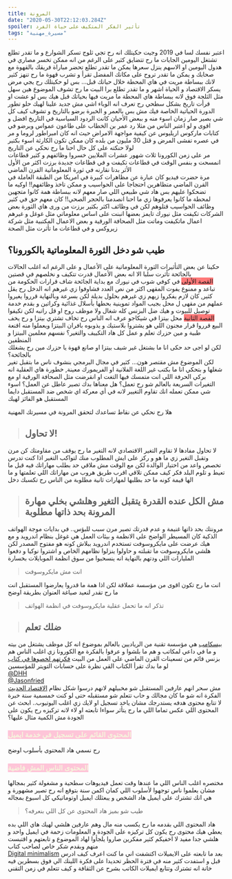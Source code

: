```yaml
---
title: المرونة
date: "2020-05-30T22:12:03.284Z"
spoiler: تأثير الفكر المتكيف على حياة الفرد
tags: "مسيرة_مهنية"
---
```

اعتبر نفسك لسا في 2019
وجيت حكيتلك انه رح تجي ثلوج تسكر الشوارع و ما تقدر تطلع تشتغل اليومين الجايات ما رح تتضايق كثير على الرغم من انه ممكن تخسر مصاري في هدول اليومين او الاسهم ينزل سعرها يمكن ما تقدر تطلع تحضر مباراة فريقك بالقهوة مع صحابك و يمكن ما تقدر تروح على مكانك المفضل تقرأ و تشرب قهوة ما رح تنهز كثير لانك ببساطة مريت في هاي المحطة خلال حياتك قبل... بس لو حكيتلك رح يجي مرض يسكر الاقتصاد و الحياة اشهر و ما تقدر تطلع برا البيت ما رح تشوف الموضوع هين  سهل مثل الثلجة فوق لانه ببساطة هاي المحطة ما مريت فيها بحياتك قبل هيك بس لو عشت او قرأت تاريخ بشكل سطحي رح تعرف انه الوباء اشي مش جديد علينا لهيك حلو تطور الدورة الحياتية الخاصة فيك مش بس بالعمر و الخبرة برضو بالتاريخ و تشوف كيف كل شي بصير صار زمان اسوء منه و ببعض الأحيان كانت الردود السياسية في التاريخ افضل و اقوى و لو اعتبر الناس من مثلا رد عمر بن الخطاب على طاعون عمواس وبرضو في كتابات ماركوس اريليوس عن كيفية مواجهة الامراض حيث انه كان امبراطور لروما و مر في عصره تفشى المرض و قتل 30 مليون من بلده كان ممكن تكون الكارثة اسوء بكتير لولا حنكته على كل حال احنا ما رح نحكي عن التاريخ 
<br>
مر على زمن الكورونا ثلاث شهور عشرات الملايين خسروا وظائفهم و كثير قطاعات انمسحت و بنفس الوقت في قطاعات تكيفت و في قطاعات جديدة برزت اكثر من الأول 
<br>
الأثر بدنا نقارنه في ثورة المعلوماتية القرن الماضي
<br>
 مرة حضرت فيديو كان عبارة عن مظاهرات كبيرة في امريكا من الطبقة العاملة في القرن الماضي متظاهرين احتجاجا على الحواسيب و ممكن تاخذ وظائفهم!! اوكيه ما تضحكوا عليهم بس هاد شي طبيعي اللي صار معهم لانه ببساطة همة كانوا متجهين لمحطة ما كانوا يعرفوها زي ما احنا انصدمنا بالحجر الصحي!! كان معهم حق في كثير وظائف الحواسيب قتلوهم لكن في وظائف اكثر بكثير برزت من ورى هاي الثورة بعض الشركات تكيفت  مثل نيورك تايمز بعضها انبنت على اساس معلوماتي مثل غوغل و غيرهم اعمال ماتكيفت وماتت مثل الصحافة الورقية و بعض الاعمال المكتبية مثل شركة زيروكس و في قطاعات ما تأثرت مثل الصحة
<br>
## طيب شو دخل الثورة المعلوماتية بالكورونا؟
حكينا عن بعض التأثيرات الثورة المعلوماتية على الأعمال و على الرغم انه اغلب الحالات بالجائحة تأثرت  سلبا الا انه بعض الأعمال قدرت تتكيف و نخلصهم في قصتين
<br>
<span style="background: rgba(255, 50, 50, 0.65)">القصة الأولى</span>
 في كوفي شوب في نيورك مع بداية الجائحة شاف قرارات الحكومة من تباعد و ممنوع يفوت المقهى اكثر من نص العدد فشاوفوا زي غيرهم انه الدخل رح يقل كثير, كان لازم يفكروا زيهم زي غيرهم بحلول بديلة لكن بسرعة وبالنهاية قرروا يغيروا عملهم من مقهى ل محل بجيب المواد تموينية بحطها بأسلال غذائية وكراتين و بقدم خدمة توصيل للبيوت و هيك ضل البزنس كله شغال ولا موظف روح او قل راتبه لكن تكيفوا<br>
 <span style="background: rgba(255, 50, 50, 0.65)">القصة الثانية</span>
 محل بيتزا في شيكاجو عرف انه الناس رح تخاف تشتري بيتزا و رح يخف البيع قرروا قرار مجنون اللي هو يشتروا بلاستيك و يذوبوه بافران البيتزا ويعملوا منه اقنعة طبية و مين حزرك تعلم و عمل كل هاد التكييف والتغير؟ نفسهم معلمين البيتزا و المنظفين
 <br>
 لكن لو اجى حد حكى انا ما بشتغل غير شيف بيتزا او صانع قهوة يا حزرك مين رح يشغلك بالجائحة؟<br> 
 لكن الموضوع مش مقتصر هون... كثير في مجال البرمجي بنشوف ناس ما بتقبل تغير شغلها و بتحكي انا ما بكتب غير اللغة الفلانية او الفريمورك معينة, خطورة هاي العقلية انه بركي الحرفة اللي انت متمسك فيها التغت او انقرضت مثل الصحافة الورقية او مع التغيرات السريعة بالعالم شو رح تعمل؟ هل معناها بدك تصير عاطل عن العمل؟ اسوء شي ممكن تعمله انك تقاوم التغيير لانه في أي معركة اي شخص ضد المستقبل دايما المستقبل هو الفائز لهيك <br>

هلا رح نحكي عن نقاط تساعدك لتحقق المرونة في مسيرتك المهنية

> ## لا تحاول!

لا تحاول مفادها لا تقاوم التغير الاقتصادي لانه التغير ما رح يوقف من مقاومتك كن مرن وتقبل التغير زي ما هو و ركز على ايش المطلوب منك لتواكب التغير اذا كنت تدرس تخصص واعد من اختيار الوالدة لكن مع الوقت مش ملاقي حد بطلب مهاراتك فيه قبل ما تعيط و تلوم البلد فكر كيف ممكن تلاقي اقرب طريق هروب من مهاراتك اللي تعلمتها و ما الها قيمة كونه ما حد بطلبها لمهارات ثانية مطلوبة من الناس رح تكسبك دخل


> ##  مش الكل عنده القدرة يتقبل التغير وهلشي بخلي مهارة المرونة بحد ذاتها مطلوبة

 مرونتك بحد ذاتها غنيمة و عدم قدرتك تصير مرن سبب للبؤس.. في بدايات موجة الهواتف الذكية كان المسيطر الواضح على الانظمة و بيئات العمل هي غوغل بنظام اندرويد و مع هيك عرضت على مايكروسوفت تستخدم اندرويد ببلاش كونه هو مفتوح المصدر لكن هلشي مايكروسوفت ما تقبلته و حاولوا ينزلوا نظامهم الخاص و اشتروا نوكيا و دفعوا المليارات اللي ودتهم بالنهاية انه ينسحبوا من سوق انظمة الموبايلات بخسارة

> انت مش مايكروسوفت

 انت ما رح تكون اقوى من مؤسسة عملاقة لكن اذا همة ما قدروا يعارضوا المستقبل انت ما رح تقدر لنعيد صياغة العنوان بطريقة اوضح

>تذكر انه ما تحمل عقلية مايكروسوفت في انظمة الهواتف 

> ## ضلك تعلم

<a href="https://basecamp.com/">بيسكامب</a>
هي مؤسسة تقنية من الرياديين بالعالم بموضوع انه كل موظف يشتغل من بيته و ما في داعي لمكاتب و هم ما بلشوا و عرفوا بالفكرة مع الكورونا زي اغلب الناس هم بزنس قائم من تسعينات القرن الماضي على العمل من البيت  <a href="https://basecamp.com/books/rework">فكرتهم لخصوها في كتاب </a>
لو ما بدك تقرأ الكتاب القي نظرة على حسابات التويتر للمؤسسين <br>
<a href="https://twitter.com/dhh">@DHH</a><br>
<a href="https://twitter.com/jasonfried">@Jasonfried</a><br>
مش سحر انهم عارفين المستقبل شو مخبيلهم لانهم درسوا شكل نظام 
<a href="https://www.forbes.com/sites/danschawbel/2012/04/23/the-4-disciplines-of-business-execution/#884f2607a2e5">الاقتصاد الحديث</a>
الفكرة انه شو ما كان مجالك و حاب تتعلم شو مستقبله حتى لو كنت خمسمية سنة خبرة لا تتابع محتوى هدفه يستدرجك مشان ياخد تسجيل او لايك زي اغلب اليوتيوب.. ابحث عن المحتوى اللي عكس تماما اللي ما رح يتأثر سواءا تابعته او لاء لانه تركيزه رح يكون على الجودة مش الكمية
مثال عليها؟<br>
### <span style="background-color: rgba(255, 168, 197, 0.65);color:beige">المحتوى القائم على تسجيل في خدمة ايميل</span>

رح نسمي هاد المحتوى بأسلوب اوضح 

### <span style="background-color: rgba(255, 168, 197, 0.65);color:beige">المحتوى الناس المش فاضية</span>

مختصره اغلب الناس اللي ما عندها وقت تعمل فيديوهات سطحية و مشغولة كثير بمجالها مشان يعلموا ناس توجهوا ﻷسلوب اللي  كمان اكمن سنة بتوقع انه رح تصير مشهورة و هي انك تشترك على ايميل هاد الشخص و يبعثلك ايميل اوتوماتيكي كل اسبوع بمجاله
<br>

>  طيب شو بميز هاد المحتوى عن كل اللي بنعرفه؟

هاد المحتوى اللي بقدمه ما رح يكسب منه مال وهم عارفين هلشي لهيك هاي اللي بده يعطي هيك محتوى رح يكون كل تركيزه على الجودة و المعلومات زحمة في ايميل واحد و هلشي جدا مفيد لا اخفيكم كثير مفكرين صاروا يلجأوا لهاد الموضوع و تابعتهم و اقتبست منهم وبقدم شكر خاص لصاحب كتاب <br>
<a href="https://www.calnewport.com/">Digital minimalism</a>
بعد ما تابعته على الايميلات اكتشفت اني ما كنت اعرف كيف ادرس قبل و استفدت كثير منه في فترة الحظر تحديدا 
على فكرة اللينك الي فوق بسطرين فيه خانة انه تشترك وتتابع ايميلات الكاتب بشرح عن الثقافة و كيف تتعلم في زمن التقني


